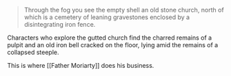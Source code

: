 > Through the fog you see the empty shell an old stone church, north of which is a cemetery of leaning  gravestones enclosed by a disintegrating iron fence.

Characters who explore the gutted church find the charred remains of a pulpit and an old iron bell cracked on the floor, lying amid the remains of a collapsed steeple.

This is where [[Father Moriarty]] does his business.
